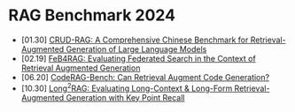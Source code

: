 # RAG Benchmark 2024

* [01.30] [CRUD-RAG: A Comprehensive Chinese Benchmark for Retrieval-Augmented Generation of Large Language Models](https://arxiv.org/abs/2401.17043v2)
* [02.19] [FeB4RAG: Evaluating Federated Search in the Context of Retrieval Augmented Generation](https://arxiv.org/abs/2402.11891)
* [06.20] [CodeRAG-Bench: Can Retrieval Augment Code Generation?](https://arxiv.org/abs/2406.14497)
* [10.30] [Long<sup>2</sup>RAG: Evaluating Long-Context & Long-Form Retrieval-Augmented Generation with Key Point Recall](https://arxiv.org/abs/2410.23000)


